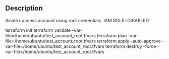 Description
-----------
Aviatrix access account using root credentials.  IAM ROLE=DISABLED

terraform init
terraform validate -var-file=/home/ubuntu/test_account_root.tfvars
terraform plan -var-file=/home/ubuntu/test_account_root.tfvars
terraform apply -auto-approve -var-file=/home/ubuntu/test_account_root.tfvars
terraform destroy -force -var-file=/home/ubuntu/test_account_root.tfvars
